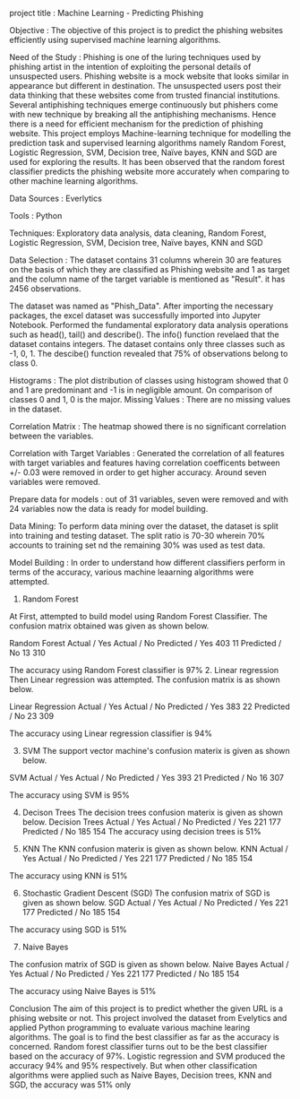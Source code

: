project title : Machine Learning - Predicting Phishing

Objective : The objective of this project is to predict the phishing websites efficiently using supervised machine learning algorithms.

Need of the Study : Phishing is one of the luring techniques used by phishing artist in the intention of exploiting the personal details of unsuspected users. Phishing website is a mock website that looks similar in appearance but different in destination. The unsuspected users post their data thinking that these websites come from trusted financial institutions. Several antiphishing techniques emerge continuously but phishers come with new technique by breaking all the antiphishing mechanisms. Hence there is a need for efficient mechanism for the prediction of phishing website. This project employs Machine-learning technique for modelling the prediction task and supervised learning algorithms namely Random Forest, Logistic Regression, SVM, Decision tree, Naïve bayes, KNN and SGD are used for exploring the results. It has been observed that the random forest classifier predicts the phishing website more accurately when comparing to other machine learning algorithms.

Data Sources : Everlytics

Tools : Python 

Techniques: Exploratory data analysis, data cleaning, Random Forest, Logistic Regression, SVM, Decision tree, Naïve bayes, KNN and SGD

Data Selection : The dataset contains 31 columns wherein 30 are features on the basis of which they are classified as Phishing website and 1 as target and the column name of the target variable is mentioned as "Result". it has 2456 observations.

The dataset was named as "Phish_Data". After importing the necessary packages, the excel dataset was successfully imported into Jupyter Notebook. Performed the fundamental exploratory data analysis operations such as head(), tail() and describe(). The info() function revelaed that the dataset contains integers. The dataset contains only three classes such as -1, 0, 1. The descibe() function revealed that 75% of observations belong to class 0. 

Histograms : The plot distribution of classes using histogram showed that 0 and 1 are predominant and -1 is in negligible amount. On comparison of classes 0 and 1, 0 is the major. 
Missing Values : There are no missing values in the dataset.

Correlation Matrix : The heatmap showed there is no significant correlation between the variables. 

Correlation with Target Variables : Generated the correlation of all features with target variables and features having correlation coefficents between  +/- 0.03 were removed in order to get higher accuracy. Around seven variables were removed. 

Prepare data for models : out of 31 variables, seven were removed and with 24 variables now the data is ready for model building.

Data Mining: To perform data mining over the dataset, the dataset is split into training and testing dataset. The split ratio is 70-30 wherein 70% accounts to training set nd the remaining 30% was used as test data.


Model Building :
In order to understand how different classifiers perform in terms of the accuracy, various machine leaarning algorithms were attempted. 

1. Random Forest

At First, attempted to build model using Random Forest Classifier. The confusion matrix obtained was given as shown below.

Random Forest	Actual / Yes	Actual / No
Predicted  / Yes	      403	         11
Predicted / No	        13	         310

The accuracy using Random Forest classifier is 97%
2. Linear regression
Then Linear regression was attempted. The confusion matrix is as shown below.

Linear Regression	Actual / Yes	Actual / No
Predicted  / Yes	          383	         22
Predicted / No	            23	         309

The accuracy using Linear regression classifier is 94%

3. SVM
The support vector machine's confusion materix is given as shown below.

SVM	Actual / Yes	Actual / No
Predicted  / Yes	  393	   21
Predicted / No	    16	   307

The accuracy using SVM is 95%

4. Decison Trees
   The decision trees confusion materix is given as shown below.
Decision Trees	Actual / Yes	Actual / No
Predicted  / Yes	       221	         177
Predicted / No	         185	         154
The accuracy using decision trees is 51%

5. KNN
The KNN confusion materix is given as shown below.
KNN             Actual / Yes	Actual / No
Predicted  / Yes	       221	        177
Predicted / No	         185	        154

The accuracy using KNN is 51%

6. Stochastic Gradient Descent (SGD)
   The confusion matrix of SGD is given as shown below.
SGD             Actual / Yes	Actual / No
Predicted  / Yes	       221	        177
Predicted / No	         185	        154

The accuracy using SGD is 51%

7. Naive Bayes

The confusion matrix of SGD is given as shown below.
Naive Bayes     Actual / Yes	Actual / No
Predicted  / Yes	       221	        177
Predicted / No	         185	        154

The accuracy using Naive Bayes is 51%

Conclusion
The aim of this project is to predict whether the given URL is a phising website or not. This project involved the dataset from Evelytics and applied Python programming to evaluate various machine learing algorithms. The goal is to find the best classifier as far as the accuracy is concerned. Random forest classifier turns out to be the best classifier based on the accuracy of 97%. Logistic regression and SVM produced the accuracy 94% and 95% respectively. But when other classification algorithms were applied such as Naive Bayes, Decision trees, KNN and SGD, the accuracy was 51% only

